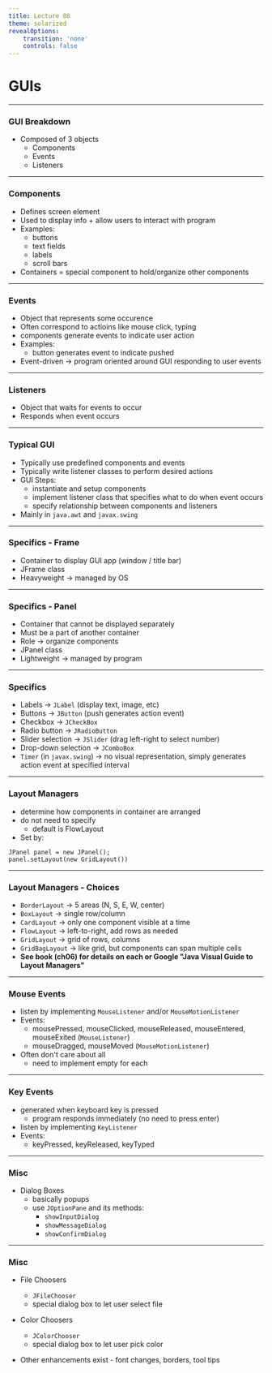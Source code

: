 ```yaml
---
title: Lecture 08
theme: solarized
revealOptions:
    transition: 'none'
    controls: false
---
```


# GUIs

---

### GUI Breakdown

* Composed of 3 objects
    * Components
    * Events
    * Listeners

---

### Components

* Defines screen element
* Used to display info + allow users to interact with program
* Examples:
    * buttons
    * text fields
    * labels
    * scroll bars
* Containers = special component to hold/organize other components

---

### Events

* Object that represents some occurence
* Often correspond to actioins like mouse click, typing
* components generate events to indicate user action
* Examples:
    * button generates event to indicate pushed
* Event-driven -> program oriented around GUI responding to user events

---

### Listeners

* Object that waits for events to occur
* Responds when event occurs

---

### Typical GUI

* Typically use predefined components and events
* Typically write listener classes to perform desired actions
* GUI Steps:
    * instantiate and setup components
    * implement listener class that specifies what to do when event occurs
    * specify relationship between components and listeners
* Mainly in `java.awt` and `javax.swing`

---

### Specifics - Frame

* Container to display GUI app (window / title bar)
* JFrame class
* Heavyweight -> managed by OS

---

### Specifics - Panel

* Container that cannot be displayed separately
* Must be a part of another container
* Role -> organize components
* JPanel class
* Lightweight -> managed by program

---

### Specifics

* Labels -> `JLabel` (display text, image, etc)
* Buttons -> `JButton` (push generates action event)
* Checkbox -> `JCheckBox`
* Radio button -> `JRadioButton`
* Slider selection -> `JSlider` (drag left-right to select number)
* Drop-down selection -> `JComboBox`
* `Timer` (in `javax.swing`) -> no visual representation, simply generates action event at specified interval

---

### Layout Managers

* determine how components in container are arranged
* do not need to specify
    * default is FlowLayout
* Set by:

```
JPanel panel = new JPanel();
panel.setLayout(new GridLayout())
```

---

### Layout Managers - Choices

* `BorderLayout` -> 5 areas (N, S, E, W, center)
* `BoxLayout` -> single row/column
* `CardLayout` -> only one component visible at a time
* `FlowLayout` -> left-to-right, add rows as needed
* `GridLayout` -> grid of rows, columns
* `GridBagLayout` -> like grid, but components can span multiple cells
* **See book (ch06) for details on each or Google "Java Visual Guide to Layout Managers"**

---

### Mouse Events

* listen by implementing `MouseListener` and/or `MouseMotionListener`
* Events:
    * mousePressed, mouseClicked, mouseReleased, mouseEntered, mouseExited (`MouseListener`)
    * mouseDragged, mouseMoved (`MouseMotionListener`)
* Often don't care about all
    * need to implement empty for each

---

### Key Events

* generated when keyboard key is pressed
    * program responds immediately (no need to press enter)
* listen by implementing `KeyListener`
* Events:
    * keyPressed, keyReleased, keyTyped

---

### Misc

* Dialog Boxes
    * basically popups
    * use `JOptionPane` and its methods:
        * `showInputDialog`
        * `showMessageDialog`
        * `showConfirmDialog`

---

### Misc

* File Choosers
    * `JFileChooser`
    * special dialog box to let user select file

* Color Choosers
    * `JColorChooser`
    * special dialog box to let user pick color

* Other enhancements exist - font changes, borders, tool tips

